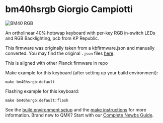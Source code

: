# bm40hsrgb Giorgio Campiotti

![BM40 RGB](https://rgoulter.com/images/keyboards/bm40rgb/bm40rgb_large.jpg)

An ortholinear 40% hotswap keyboard with per-key RGB in-switch LEDs and RGB Backlighting, pcb from KP Republic.

This firmware was originally taken from a kbfirmware.json and manually converted. You may find the original `.json` files [here](https://drive.google.com/drive/folders/1tlTHQIFcluK2mjZ4UbbKCsdRLgSRSPw6).

This is aligned with other Planck firmware in repo 

Make example for this keyboard (after setting up your build environment):

    make bm40hsrgb:default

Flashing example for this keyboard:

    make bm40hsrgb:default:flash

See the [build environment setup](https://docs.qmk.fm/#/getting_started_build_tools) and the [make instructions](https://docs.qmk.fm/#/getting_started_make_guide) for more information. Brand new to QMK? Start with our [Complete Newbs Guide](https://docs.qmk.fm/#/newbs).
